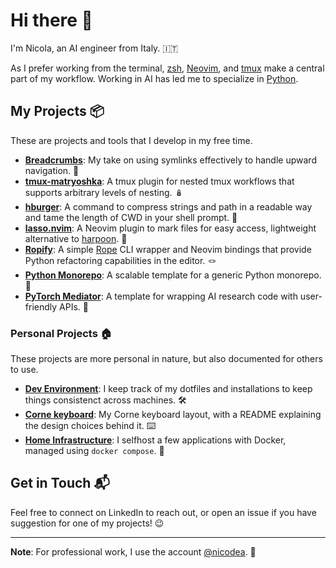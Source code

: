 # Hi there 👋

I'm Nicola, an AI engineer from Italy. 🇮🇹

As I prefer working from the terminal, [zsh](https://www.zsh.org/), [Neovim](https://neovim.io/), and [tmux](https://github.com/tmux/tmux) make a central part of my workflow.
Working in AI has led me to specialize in [Python](https://www.python.org/).

## My Projects 📦

These are projects and tools that I develop in my free time.

- [**Breadcrumbs**](https://github.com/niqodea/breadcrumbs): My take on using symlinks effectively to handle upward navigation. 🍞
- [**tmux-matryoshka**](https://github.com/niqodea/tmux-matryoshka): A tmux plugin for nested tmux workflows that supports arbitrary levels of nesting. 🪆
- [**hburger**](https://github.com/niqodea/hburger): A command to compress strings and path in a readable way and tame the length of CWD in your shell prompt. 🍔
- [**lasso.nvim**](https://github.com/niqodea/lasso.nvim): A Neovim plugin to mark files for easy access, lightweight alternative to [harpoon](https://github.com/ThePrimeagen/harpoon). 🤠
- [**Ropify**](https://github.com/niqodea/ropify): A simple [Rope](https://github.com/python-rope/rope) CLI wrapper and Neovim bindings that provide Python refactoring capabilities in the editor. 🪢
- [**Python Monorepo**](https://github.com/niqodea/python-monorepo): A scalable template for a generic Python monorepo. 🐍
- [**PyTorch Mediator**](https://github.com/niqodea/pytorch-mediator): A template for wrapping AI research code with user-friendly APIs. 🎁

### Personal Projects 🏠

These projects are more personal in nature, but also documented for others to use.

- [**Dev Environment**](https://github.com/niqodea/dev-environment): I keep track of my dotfiles and installations to keep things consistenct across machines. 🛠️
- [**Corne keyboard**](https://github.com/niqodea/crkbd): My Corne keyboard layout, with a README explaining the design choices behind it. ⌨️
- [**Home Infrastructure**](https://github.com/niqodea/home-infrastructure): I selfhost a few applications with Docker, managed using `docker compose`. 🐳


## Get in Touch 📬

Feel free to connect on LinkedIn to reach out, or open an issue if you have suggestion for one of my projects! 😉

---

**Note**: For professional work, I use the account [@nicodea](https://github.com/nicodea). 👔

